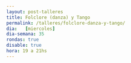 ```yaml
---
layout: post-talleres
title: Folclore (danza) y Tango
permalink: /talleres/folclore-danza-y-tango/
dia:   [miercoles]
dia-semana: 35
rondas: true
disable: true
hora: 19 a 21hs
---
```


